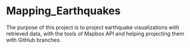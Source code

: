 # Mapping_Earthquakes
The purpose of this project is to project earthquake visualizations with retrieved data, with the tools of Mapbox API and helping projecting them with GitHub branches. 
